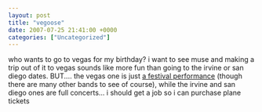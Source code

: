 ```yaml
---
layout: post
title: "vegoose"
date: 2007-07-25 21:41:00 +0000
categories: ["Uncategorized"]
---
```


who wants to go to vegas for my birthday? i want to see muse and making a trip out of it to vegas sounds like more fun than going to the irvine or san diego dates. BUT.... the vegas one is just [a festival performance](http://www.vegoose.com) (though there are many other bands to see of course), while the irvine and san diego ones are full concerts... i should get a job so i can purchase plane tickets
